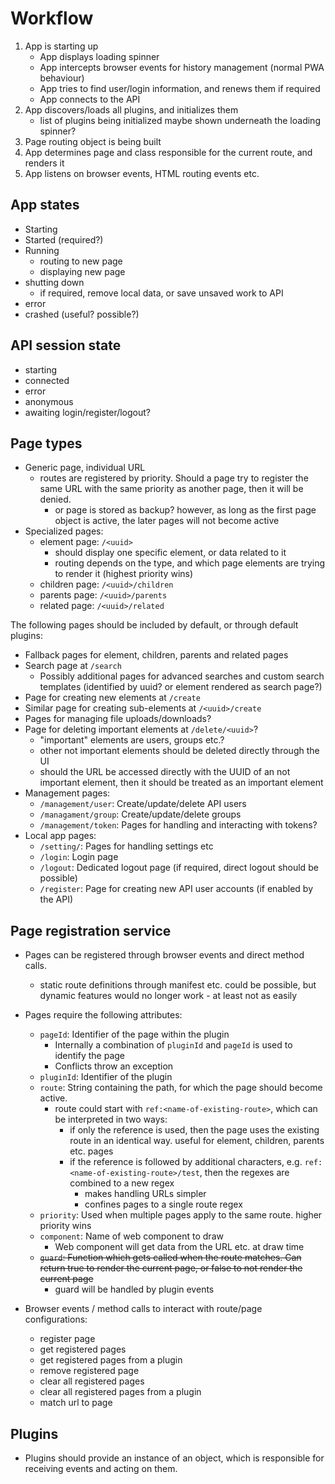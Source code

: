 # Workflow

1. App is starting up
   - App displays loading spinner
   - App intercepts browser events for history management (normal PWA behaviour)
   - App tries to find user/login information, and renews them if required
   - App connects to the API
2. App discovers/loads all plugins, and initializes them
   - list of plugins being initialized maybe shown underneath the loading spinner?
3. Page routing object is being built
4. App determines page and class responsible for the current route, and renders it
5. App listens on browser events, HTML routing events etc.

## App states

- Starting
- Started (required?)
- Running
  - routing to new page
  - displaying new page
- shutting down
  - if required, remove local data, or save unsaved work to API
- error
- crashed (useful? possible?)

## API session state

- starting
- connected
- error
- anonymous
- awaiting login/register/logout?

## Page types

- Generic page, individual URL
  - routes are registered by priority. Should a page try to register the same URL with the same priority as another page, then it will be denied.
    - or page is stored as backup? however, as long as the first page object is active, the later pages will not become active
- Specialized pages:
  - element page: `/<uuid>`
    - should display one specific element, or data related to it
    - routing depends on the type, and which page elements are trying to render it (highest priority wins)
  - children page: `/<uuid>/children`
  - parents page: `/<uuid>/parents`
  - related page: `/<uuid>/related`

The following pages should be included by default, or through default plugins:

- Fallback pages for element, children, parents and related pages
- Search page at `/search`
  - Possibly additional pages for advanced searches and custom search templates (identified by uuid? or element rendered as search page?)
- Page for creating new elements at `/create`
- Similar page for creating sub-elements at `/<uuid>/create`
- Pages for managing file uploads/downloads?
- Page for deleting important elements at `/delete/<uuid>`?
  - "important" elements are users, groups etc.?
  - other not important elements should be deleted directly through the UI
  - should the URL be accessed directly with the UUID of an not important element, then it should be treated as an important element
- Management pages:
  - `/management/user`: Create/update/delete API users
  - `/managament/group`: Create/update/delete groups
  - `/management/token`: Pages for handling and interacting with tokens?
- Local app pages:
  - `/setting/`: Pages for handling settings etc
  - `/login`: Login page
  - `/logout`: Dedicated logout page (if required, direct logout should be possible)
  - `/register`: Page for creating new API user accounts (if enabled by the API)

## Page registration service

- Pages can be registered through browser events and direct method calls.
  - static route definitions through manifest etc. could be possible, but dynamic features would no longer work - at least not as easily
- Pages require the following attributes:
  - `pageId`: Identifier of the page within the plugin
    - Internally a combination of `pluginId` and `pageId` is used to identify the page
    - Conflicts throw an exception
  - `pluginId`: Identifier of the plugin
  - `route`: String containing the path, for which the page should become active.
    - route could start with `ref:<name-of-existing-route>`, which can be interpreted in two ways:
      - if only the reference is used, then the page uses the existing route in an identical way. useful for element, children, parents etc. pages
      - if the reference is followed by additional characters, e.g. `ref:<name-of-existing-route>/test`, then the regexes are combined to a new regex
        - makes handling URLs simpler
        - confines pages to a single route regex
  - `priority`: Used when multiple pages apply to the same route. higher priority wins
  - `component`: Name of web component to draw
    - Web component will get data from the URL etc. at draw time
  - ~~`guard`: Function which gets called when the route matches. Can return true to render the current page, or false to not render the current page~~
    - guard will be handled by plugin events

- Browser events / method calls to interact with route/page configurations:
  - register page
  - get registered pages
  - get registered pages from a plugin
  - remove registered page
  - clear all registered pages
  - clear all registered pages from a plugin
  - match url to page

## Plugins

- Plugins should provide an instance of an object, which is responsible for receiving events and acting on them.
